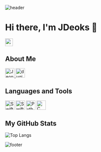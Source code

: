 ![header](https://capsule-render.vercel.app/api?type=waving&color=678dab&height=300&section=header&text=JDeoks&fontSize=90)

# Hi there, I'm JDeoks 👋

<img src="https://hits.seeyoufarm.com/api/count/incr/badge.svg?url=https%3A%2F%2Fgithub.com%2FJDeoks" height="25" />

## About Me

<a href="https://apps.apple.com/kr/developer/jeongdeok-seo/id1690160553">
	<img src="https://img.shields.io/badge/JeongDeok Seo-0D96F6?style=flat-square&logo=appstore&logoColor=white" alt="JeongDeok Seo" height="30" />
</a>

<a href="mailto:duginee@gachon.ac.kr">
	<img src="https://img.shields.io/badge/duginee@gachon.ac.kr-EA4335?style=flat-square&logo=gmail&logoColor=white" alt="duginee@gachon.ac.kr" height="30" />
</a>

## Languages and Tools

<img src="https://img.shields.io/badge/Swift-F05138?style=flat-square&logo=Swift&logoColor=white" alt="Swift" height="30" />
<img src="https://img.shields.io/badge/SwiftUI-34B6F7?style=flat-square&logo=Swift&logoColor=white" alt="SwiftUI" height="30" />
<img src="https://img.shields.io/badge/Python-3776AB?style=flat-square&logo=Python&logoColor=white" alt="Python" height="30" />
<img src="https://img.shields.io/badge/C-00599C?style=flat-square&logo=C&logoColor=white" alt="C" height="30" />

## My GitHub Stats

![Top Langs](https://github-readme-stats.vercel.app/api/top-langs/?username=JDeoks&theme=dark&height=150&width=350)

![footer](https://capsule-render.vercel.app/api?type=waving&color=678dab&height=150&section=footer&%20World!&fontSize=50&animation=fadeIn)
